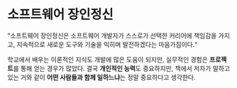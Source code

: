 # 소프트웨어 장인정신

”소프트웨어 장인정신은 소프트웨어 개발자가 스스로가 선택한 커리어에 책임감을 가지고, 지속적으로 새로운 도구와 기술을 익히며 발전하겠다는 마음가짐이다.“

학교에서 배우는 이론적인 지식도 개발에 많은 도움이 되지만, 실무적인 경험은 **프로젝트**를 통해 얻는 경우가 많았다. 
결국 **개인적인 능력**도 중요하지만, 책에서 저자가 말하고 있는 거와 같이 **어떤 사람들과 함께 일하느냐**는 정말 중요하다고 생각한다.
